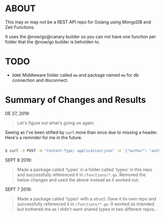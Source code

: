 # ABOUT

This may or may not be a REST API repo for Golang using MongoDB and Zeit Functions.

It uses the @now/go@canary builder so you can not have one function per folder that the @now/go builder is beholden to.

# TODO

- `DONE` Middleware folder called `mw` and package named `mw` for db connection and disconnect.

# Summary of Changes and Results

DE 27, 2019:
> Let's figure out what's going on again.

Seeing as I've been stifled by `curl` more than once due to missing a header.
Here's a reminder for me in the future.

```bash

$ curl -X POST -H "Content-Type: application/json" -d '{"author": "authorname", "text": "textgoeshere"}' http://localhost:3000/api/createQuote

```

SEPT 8 2019: 

> Made a package called 'types' in a folder called 'types' in this repo and successfully referenced it in `/functions/*.go`.
> Removed the below changes and used the above instead as it worked out.

SEPT 7 2019: 

> Made a package called 'types' with a struct.  Gave it its own repo and successfully referenced it in `/functions/*.go`.
> It worked as intended but bothered me as I didn't want shared types in two different repos..